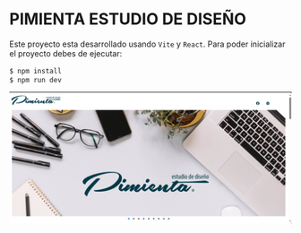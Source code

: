 # PIMIENTA ESTUDIO DE DISEÑO

Este proyecto esta desarrollado usando `Vite` y `React`.
Para poder inicializar el proyecto debes de ejecutar:

    $ npm install
    $ npm run dev

![Portada Pimienta](./public/portada.png)
